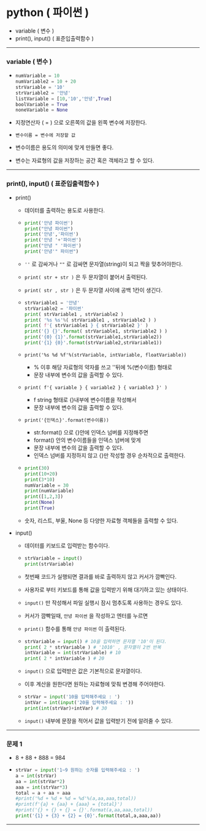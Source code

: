 # python ( 파이썬 )

- variable ( 변수 )
- print(), input() ( 표준입출력함수 )



---

### variable ( 변수 )

- ```python
  numVariable = 10
  numVariable2 = 10 + 20
  strVariable = '10'
  strVariable2 = '안녕'
  listVariable = [10,'10','안녕',True]
  boolVariable = True
  noneVariable = None
  ```

- 지정연산자 ( = ) 으로 오른쪽의 값을 왼쪽 변수에 저장한다.

- `변수이름 = 변수에 저장할 값` 

- 변수이름은 용도의 의미에 맞게 만들면 좋다.

- 변수는 자료형의 값을 저장하는 공간 혹은 객체라고 할 수 있다.



---

### print(), input() ( 표준입출력함수 )

- print()

  - 데이터를 출력하는 용도로 사용한다.

  - ```python
    print('안녕 파이썬')
    print("안녕 파이썬")
    print('안녕','파이썬')
    print('안녕 '+'파이썬')
    print("안녕 " '파이썬')
    print('안녕'" 파이썬")
    ```
    
  - `''` 로 감싸거나 `""` 로 감싸면 문자열(string)이 되고 짝을 맞추어야한다.

  - `print( str + str )` 은 두 문자열이 붙어서 출력된다.

  - `print( str , str )` 은 두 문자열 사이에 공백 1칸이 생긴다.

  

  - ```python
    strVariable1 = '안녕'
    strVariable2 = '파이썬'
    print( strVariable1 , strVariable2 )
    print( '%s %s'%( strVariable1 , strVariable2 ) )
    print( f'{ strVariable1 } { strVariable2 }' )
    print('{} {}'.format( strVariable1, strVariable2 ) )
    print('{0} {1}'.format(strVariable1,strVariable2))
    print('{1} {0}'.format(strVariable2,strVariable1))
    ```

  - `print('%s %d %f'%(strVariable, intVariable, floatVariable))`

    - % 이후 해당 자료형의 약자를 쓰고 ''뒤에 %(변수이름) 형태로
    - 문장 내부에 변수의 값을 출력할 수 있다.

  - `print( f'{ variable } { variable2 } { variable3 }' )`

    - f string 형태로 {}내부에 변수이름을 작성해서
    - 문장 내부에 변수의 값을 출력할 수 있다.

  - `print('{인덱스}'.format(변수이름))`

    - str.format() 으로 {}안에 인덱스 넘버를 지정해주면
    - format() 안의 변수이름들을 인덱스 넘버에 맞게
    - 문장 내부에 변수의 값을 출력할 수 있다.
    - 인덱스 넘버를 지정하지 않고 {}만 작성할 경우 순차적으로 출력한다.

    

  - ```python
    print(30)
    print(10+20)
    print(3*10)
    numVariable = 30
    print(numVariable)
    print([1,2,3])
    print(None)
    print(True)
    ```

  - 숫자, 리스트, 부울, None 등 다양한 자료형 객체들을 출력할 수 있다.

  

- input()

  - 데이터를 키보드로 입력받는 함수이다.

  - ```python
    strVariable = input()
    print(strVariable)
    ```

  - 첫번째 코드가 실행되면 결과를 바로 출력하지 않고 커서가 깜빡인다.

  - 사용자로 부터 키보드를 통해 값을 입력받기 위해 대기하고 있는 상태이다.

  - `input()` 만 작성해서 파일 실행시 잠시 멈추도록 사용하는 경우도 있다.

  - 커서가 깜빡일때, `안녕 파이썬` 을 작성하고 엔터를 누르면

  - `print()` 함수를 통해 `안녕 파이썬` 이 출력된다.

  

  - ```python
    strVariable = input() # 10을 입력하면 문자열 '10'이 된다.
    print( 2 * strVariable ) # '1010' , 문자열이 2번 반복
    intVariable = int(strVariable) # 10
    print( 2 * intVariable ) # 20
    ```

  - `input()` 으로 입력받은 값은 기본적으로 문자열이다.

  - 이후 계산을 원한다면 원하는 자료형에 맞춰 변경해 주어야한다.

  - ```python
    strVar = input('10을 입력해주세요 : ')
    intVar = int(input('20을 입력해주세요 : '))
    print(int(strVar)+intVar) # 30
    ```

  - `input()` 내부에 문장을 적어서 값을 입력받기 전에 알려줄 수 있다.



---

### 문제 1

- 8 + 88 + 888  = 984

- ```python
  strVar = input('1~9 원하는 숫자를 입력해주세요 : ')
  a = int(strVar)
  aa = int(strVar*2)
  aaa = int(strVar*3)
  total = a + aa + aaa
  #print('%d + %d + %d = %d'%(a,aa,aaa,total))
  #print(f'{a} + {aa} + {aaa} = {total}')
  #print('{} + {} + {} = {}'.format(a,aa,aaa,total))
  print('{1} + {3} + {2} = {0}'.format(total,a,aaa,aa))
  ```



---



